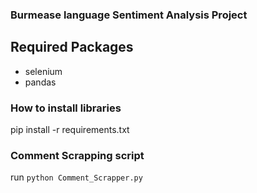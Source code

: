###  Burmease language Sentiment Analysis Project 


## Required Packages

- selenium
- pandas

### How to install libraries
pip install -r requirements.txt

### Comment Scrapping script 
run `python Comment_Scrapper.py`
